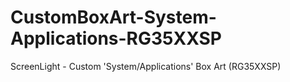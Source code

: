# CustomBoxArt-System-Applications-RG35XXSP
ScreenLight - Custom 'System/Applications' Box Art (RG35XXSP)
